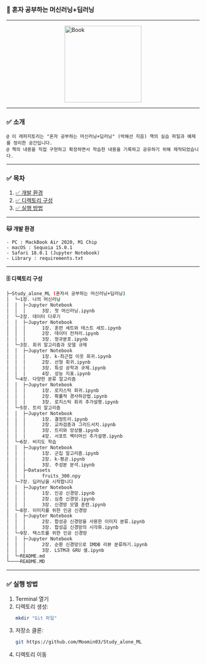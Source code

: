 ### 🔧 혼자 공부하는 머신러닝+딥러닝

---
<img src="https://image.yes24.com/goods/96024871/XL.jpg" alt="Book" style="width: 200px; display: block; margin-left: auto; margin-right: auto;">


---
### ✅ 소개
    @ 이 레퍼지토리는 "혼자 공부하는 머신러닝+딥러닝" (박해선 지음) 책의 실습 파일과 예제를 정리한 공간입니다. 
    @ 책의 내용을 직접 구현하고 확장하면서 학습한 내용을 기록하고 공유하기 위해 제작되었습니다.


---
### ✅ 목차
1. [✅ 개발 환경](#개발-환경)
2. [✅ 디렉토리 구성](#디렉토리-구성)
3. [✅ 실행 방법](#실행-방법)


---
<a name="개발-환경"></a>
#### 🐱 개발 환경
	- PC : MackBook Air 2020, M1 Chip
	- macOS : Sequoia 15.0.1
	- Safari 18.0.1 (Jupyter Notebook)
	- Library : requirements.txt


---
<a name="디렉토리-구성"></a>
#### 🗄️ 디렉토리 구성
```sh
├─Study_alone_ML (혼자서 공부하는 머신러닝+딥러닝)
│  └─1장. 나의 머신러닝
│  │  ├─Jupyter Notebook
│  │  │      3장. 첫 머신러닝.ipynb
│  └─2장. 데이터 다루기
│  │  ├─Jupyter Notebook
│  │  │      1장. 훈련 세트와 테스트 세트.ipynb
│  │  │      2장. 데이터 전처리.ipynb
│  │  │      3장. 정규분포.ipynb
│  └─3장. 회귀 알고리즘과 모델 규제
│  │  ├─Jupyter Notebook
│  │  │      1장. k-최근접 이웃 회귀.ipynb
│  │  │      2장. 선형 회귀.ipynb
│  │  │      3장. 특성 공학과 규제.ipynb
│  │  │      4장. 성능 지표.ipynb
│  └─4장. 다양한 분류 알고리즘
│  │  ├─Jupyter Notebook
│  │  │      1장. 로지스틱 회귀.ipynb
│  │  │      2장. 확률적 경사하강법.ipynb
│  │  │      3장. 로지스틱 회귀 추가설명.ipynb
│  └─5장. 트리 알고리즘
│  │  ├─Jupyter Notebook
│  │  │      1장. 결정트리.ipynb
│  │  │      2장. 교차검증과 그리드서치.ipynb
│  │  │      3장. 트리와 앙상블.ipynb
│  │  │      4장. 서포트 벡터머신 추가설명.ipynb
│  └─6장. 비지도 학습
│  │  ├─Jupyter Notebook
│  │  │      1장. 군집 알고리즘.ipynb
│  │  │      2장. k-평균.ipynb
│  │  │      3장. 주성분 분석.ipynb
│  │  ├─Datasets
│  │  │      fruits_300.npy
│  └─7장. 딥러닝을 시작합니다
│  │  ├─Jupyter Notebook
│  │  │      1장. 인공 신경망.ipynb
│  │  │      2장. 심층 신경망.ipynb
│  │  │      3장. 신경망 모델 훈련.ipynb
│  └─8장. 이미지를 위한 인공 신경망
│  │  ├─Jupyter Notebook
│  │  │      2장. 합성공 신경망을 사용한 이미지 분류.ipynb
│  │  │      3장. 합성곱 신경망의 시각화.ipynb
│  └─9장. 텍스트를 위한 인공 신경망
│  │  ├─Jupyter Notebook
│  │  │      2장. 순환 신경망으로 IMDB 리뷰 분류하기.ipynb
│  │  │      3장. LSTM과 GRU 셀.ipynb
│  └─README.md
└────README.MD
```

---
<a name="실행-방법"></a>
### ✅ 실행 방법
1. Terminal 열기
2. 디렉토리 생성:
    ```bash
    mkdir "Git 파일"
3. 저장소 클론:
    ```bash
    git https://github.com/Moomin03/Study_alone_ML
4. 디렉토리 이동

